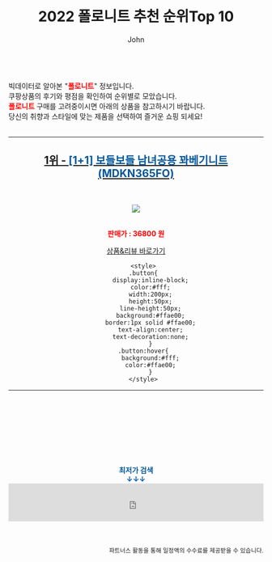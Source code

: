 ﻿---
layout: post
title:  "2022 폴로니트 추천 순위Top 10"
author: John
categories: [ 패션의류 ]
tags: [ 폴로니트 코디, 폴로니트 사이즈, 폴로니트 직구, 폴로니트조끼, 폴로니트집업, 폴로니트 정품 구별, 폴로니트 가품, 폴로니트 세탁, 폴로니트 늘어남, 폴로니트 짭 ]
image: https://static.coupangcdn.com/image/vendor_inventory/df99/e2d0b03c770a4b4261ce846bcb188aac9605dd0b8ea14c2f97e066b896e4.jpg 
description: "2022 폴로니트 추천 순위Top 10 관련 상품으로 가장 고객 선호도가 높은 제품입니다."
toc: true
toc_sticky: true
---

<br>
빅데이터로 알아본 "<b><font color='#ff0000'>폴로니트</font></b>" 정보입니다.
<br>
쿠팡상품의 후기와 평점을 확인하여 순위별로 모았습니다.
<br>
<b><font color='#ff0000'>폴로니트</font></b>  구매를 고려중이시면 아래의 상품을 참고하시기 바랍니다.
<br>
당신의 취향과 스타일에 맞는 제품을 선택하여 즐거운 쇼핑 되세요!
<br><br>
<hr>
<p>
    
<center><h2><a href="https://link.coupang.com/re/AFFSDP?lptag=AF7307611&pageKey=6146924577&itemId=11836245825&vendorItemId=79109638259&traceid=V0-153-cc748927c9007b06" target="_blank"><b>1위 - <font color='#01579B'>[1+1] 보들보들 남녀공용 꽈베기니트 (MDKN365FO)</font></b></a></h2><br>

<a href="https://link.coupang.com/re/AFFSDP?lptag=AF7307611&pageKey=6146924577&itemId=11836245825&vendorItemId=79109638259&traceid=V0-153-cc748927c9007b06" target="_blank"><img src="https://static.coupangcdn.com/image/vendor_inventory/df99/e2d0b03c770a4b4261ce846bcb188aac9605dd0b8ea14c2f97e066b896e4.jpg"></a><br><br>

<b><font color='#ff0000'>판매가 : 36800 원</font></b><br>

<a href="https://link.coupang.com/re/AFFSDP?lptag=AF7307611&pageKey=6146924577&itemId=11836245825&vendorItemId=79109638259&traceid=V0-153-cc748927c9007b06" target="_blank" class="button">상품&리뷰 바로가기</a><p>

        <style>
        .button{
            display:inline-block;
            color:#fff;
            width:200px;
            height:50px;
            line-height:50px;
            background:#ffae00;
            border:1px solid #ffae00;
            text-align:center;
            text-decoration:none;
            }
        .button:hover{
            background:#fff;
            color:#ffae00;
            }
        </style>

<hr>

<br><br><br><br><br><br><br>
<center><b><font color='#01579B' size='medium'>최저가 검색<br>
↓↓↓</font></b></center>
<center><iframe src="https://coupa.ng/b1Tbjx" width="100%" height="75" frameborder="0" scrolling="no" referrerpolicy="unsafe-url"></iframe></center>
<br><br>
<p>
<small>
    <div align="right">파트너스 활동을 통해 일정액의 수수료를 제공받을 수 있습니다.</div>
</small>
</p>
